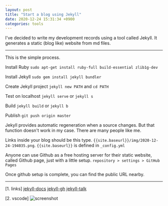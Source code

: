 ```yaml
---
layout: post
title: "Start a blog using Jekyll"
date: 2020-12-24 15:31:34 +0900
categories: tools
---
```


I've decided to write my development records using a tool called Jekyll.
It generates a static (blog like) website from md files.

---

This is the simple process.

Install Ruby
`sudo apt-get install ruby-full build-essential zlib1g-dev`

Install Jekyll
`sudo gem install jekyll bundler`

Create Jekyll project
`jekyll new PATH` and `cd PATH`

Test on localhost
`jekyll serve` or `jekyll s`

Build
`jekyll build` or `jekyll b`

Publish
`git push origin master`

Jekyll provides automatic regeneration when a source changes.
But that function doesn't work in my case. There are many people like me.

Links inside your blog should be this type. `{{site.baseurl}}/img/2020-12-24-194035.png`.
`{{site.baseurl}}` is defined in `_config.yml`

Anyone can use Github as a free hosting server for their static website, called Github page, just with a little setup.
`repository > settings > GitHub Pages`

Once github setup is complete, you can find the public URL nearby.

---

[1. links]
[jekyll-docs](https://jekyllrb.com/docs/home)
[jekyll-gh](https://github.com/jekyll/jekyll)
[jekyll-talk](https://talk.jekyllrb.com/)

[2. vscode]
![screenshot]({{site.baseurl}}/img/2020-12-24-194035.png)
